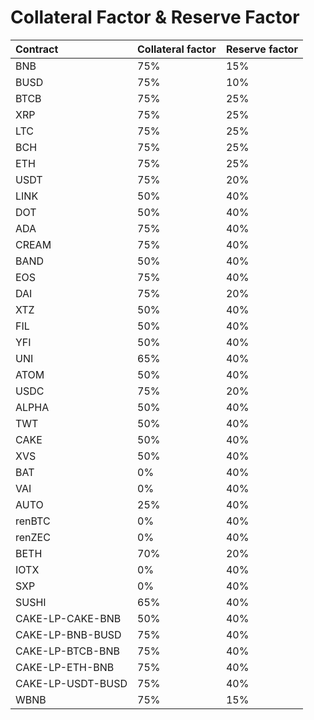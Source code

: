 # Collateral Factor & Reserve Factor

| Contract | Collateral factor | Reserve factor |
| :--- | :--- | :--- |
| BNB | 75% | 15% |
| BUSD | 75% | 10% |
| BTCB | 75% | 25% |
| XRP | 75% | 25% |
| LTC | 75% | 25% |
| BCH | 75% | 25% |
| ETH | 75% | 25% |
| USDT | 75% | 20% |
| LINK | 50% | 40% |
| DOT | 50% | 40% |
| ADA | 75% | 40% |
| CREAM | 75% | 40% |
| BAND | 50% | 40% |
| EOS | 75% | 40% |
| DAI | 75% | 20% |
| XTZ | 50% | 40% |
| FIL | 50% | 40% |
| YFI | 50% | 40% |
| UNI | 65% | 40% |
| ATOM | 50% | 40% |
| USDC | 75% | 20% |
| ALPHA | 50% | 40% |
| TWT | 50% | 40% |
| CAKE | 50% | 40% |
| XVS | 50% | 40% |
| BAT | 0% | 40% |
| VAI | 0% | 40% |
| AUTO | 25% | 40% |
| renBTC | 0% | 40% |
| renZEC | 0% | 40% |
| BETH | 70% | 20% |
| IOTX | 0% | 40% |
| SXP | 0% | 40% |
| SUSHI | 65% | 40% |
| CAKE-LP-CAKE-BNB | 50% | 40% |
| CAKE-LP-BNB-BUSD | 75% | 40% |
| CAKE-LP-BTCB-BNB | 75% | 40% |
| CAKE-LP-ETH-BNB | 75% | 40% |
| CAKE-LP-USDT-BUSD | 75% | 40% |
| WBNB | 75% | 15% |

